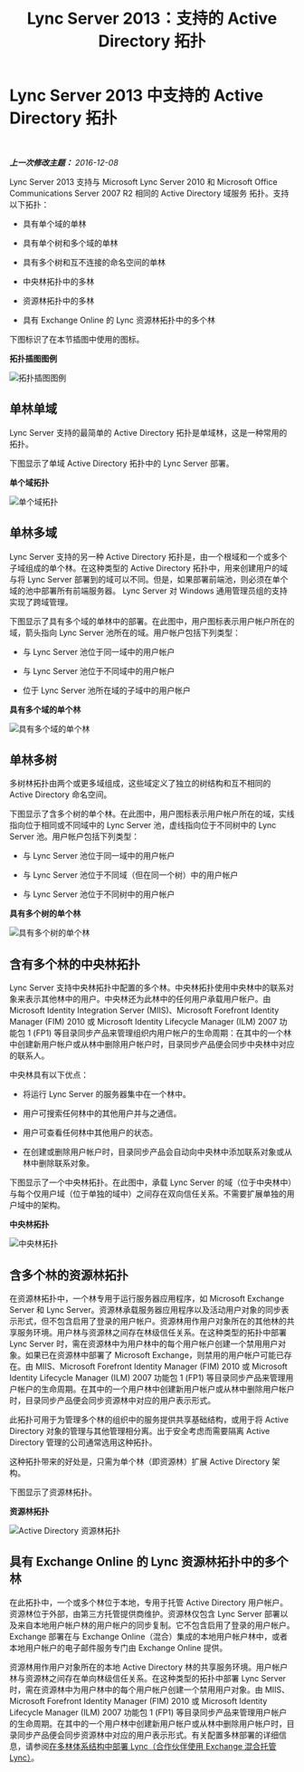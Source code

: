 ﻿---
title: Lync Server 2013：支持的 Active Directory 拓扑
TOCTitle: 支持的 Active Directory 拓扑
ms:assetid: 0c76b778-7652-4eb0-b161-86f2d4a94ccf
ms:mtpsurl: https://technet.microsoft.com/zh-cn/library/Gg398173(v=OCS.15)
ms:contentKeyID: 49311981
ms.date: 12/10/2016
mtps_version: v=OCS.15
ms.translationtype: HT
---

# Lync Server 2013 中支持的 Active Directory 拓扑

 

_**上一次修改主题：** 2016-12-08_

Lync Server 2013 支持与 Microsoft Lync Server 2010 和 Microsoft Office Communications Server 2007 R2 相同的 Active Directory 域服务 拓扑。支持以下拓扑：

  - 具有单个域的单林

  - 具有单个树和多个域的单林

  - 具有多个树和互不连接的命名空间的单林

  - 中央林拓扑中的多林

  - 资源林拓扑中的多林

  - 具有 Exchange Online 的 Lync 资源林拓扑中的多个林

下图标识了在本节插图中使用的图标。

**拓扑插图图例**

![拓扑插图图例](images/Gg398173.0c3cc89f-6c43-4bc8-b2ec-61d89e391ee9(OCS.15).jpg "拓扑插图图例")

## 单林单域

Lync Server 支持的最简单的 Active Directory 拓扑是单域林，这是一种常用的拓扑。

下图显示了单域 Active Directory 拓扑中的 Lync Server 部署。

**单个域拓扑**

![单个域拓扑](images/Gg398173.258b3b3f-0558-4a36-a4c2-031be7299668(OCS.15).jpg "单个域拓扑")

## 单林多域

Lync Server 支持的另一种 Active Directory 拓扑是，由一个根域和一个或多个子域组成的单个林。在这种类型的 Active Directory 拓扑中，用来创建用户的域与将 Lync Server 部署到的域可以不同。但是，如果部署前端池，则必须在单个域的池中部署所有前端服务器。 Lync Server 对 Windows 通用管理员组的支持实现了跨域管理。

下图显示了具有多个域的单林中的部署。在此图中，用户图标表示用户帐户所在的域，箭头指向 Lync Server 池所在的域。用户帐户包括下列类型：

  - 与 Lync Server 池位于同一域中的用户帐户

  - 与 Lync Server 池位于不同域中的用户帐户

  - 位于 Lync Server 池所在域的子域中的用户帐户

**具有多个域的单个林**

![具有多个域的单个林](images/Gg398173.2b809c72-c3cd-4fad-afe6-8c2dae779750(OCS.15).jpg "具有多个域的单个林")

## 单林多树

多树林拓扑由两个或更多域组成，这些域定义了独立的树结构和互不相同的 Active Directory 命名空间。

下图显示了含多个树的单个林。在此图中，用户图标表示用户帐户所在的域，实线指向位于相同或不同域中的 Lync Server 池，虚线指向位于不同树中的 Lync Server 池。用户帐户包括下列类型：

  - 与 Lync Server 池位于同一域中的用户帐户

  - 与 Lync Server 池位于不同域（但在同一个树）中的用户帐户

  - 与 Lync Server 池位于不同树中的用户帐户

**具有多个树的单个林**

![具有多个树的单个林](images/Gg398173.db30fa49-174a-4974-8695-41dd78e39432(OCS.15).jpg "具有多个树的单个林")

## 含有多个林的中央林拓扑

Lync Server 支持中央林拓扑中配置的多个林。中央林拓扑使用中央林中的联系对象来表示其他林中的用户。中央林还为此林中的任何用户承载用户帐户。由 Microsoft Identity Integration Server (MIIS)、Microsoft Forefront Identity Manager (FIM) 2010 或 Microsoft Identity Lifecycle Manager (ILM) 2007 功能包 1 (FP1) 等目录同步产品来管理组织内用户帐户的生命周期：在其中的一个林中创建新用户帐户或从林中删除用户帐户时，目录同步产品便会同步中央林中对应的联系人。

中央林具有以下优点：

  - 将运行 Lync Server 的服务器集中在一个林中。

  - 用户可搜索任何林中的其他用户并与之通信。

  - 用户可查看任何林中其他用户的状态。

  - 在创建或删除用户帐户时，目录同步产品会自动向中央林中添加联系对象或从林中删除联系对象。

下图显示了一个中央林拓扑。在此图中，承载 Lync Server 的域（位于中央林中）与每个仅用户域（位于单独的域中）之间存在双向信任关系。不需要扩展单独的用户域中的架构。

**中央林拓扑**

![中央林拓扑](images/Gg398173.7feb049a-453b-4134-9128-873b83ee1755(OCS.15).jpg "中央林拓扑")

## 含多个林的资源林拓扑

在资源林拓扑中，一个林专用于运行服务器应用程序，如 Microsoft Exchange Server 和 Lync Server。资源林承载服务器应用程序以及活动用户对象的同步表示形式，但不包含启用了登录的用户帐户。资源林用作用户对象所在的其他林的共享服务环境。用户林与资源林之间存在林级信任关系。在这种类型的拓扑中部署 Lync Server 时，需在资源林中为用户林中的每个用户帐户创建一个禁用用户对象。如果已在资源林中部署了 Microsoft Exchange，则禁用的用户帐户可能已存在。由 MIIS、Microsoft Forefront Identity Manager (FIM) 2010 或 Microsoft Identity Lifecycle Manager (ILM) 2007 功能包 1 (FP1) 等目录同步产品来管理用户帐户的生命周期。在其中的一个用户林中创建新用户帐户或从林中删除用户帐户时，目录同步产品便会同步资源林中对应的用户表示形式。

此拓扑可用于为管理多个林的组织中的服务提供共享基础结构，或用于将 Active Directory 对象的管理与其他管理相分离。出于安全考虑而需要隔离 Active Directory 管理的公司通常选用这种拓扑。

这种拓扑带来的好处是，只需为单个林（即资源林）扩展 Active Directory 架构。

下图显示了资源林拓扑。

**资源林拓扑**

![Active Directory 资源林拓扑](images/Gg398173.54ab82f1-e9e5-40f0-a54e-86e340b65c2a(OCS.15).jpg "Active Directory 资源林拓扑")

## 具有 Exchange Online 的 Lync 资源林拓扑中的多个林

在此拓扑中，一个或多个林位于本地，专用于托管 Active Directory 用户帐户。资源林位于外部，由第三方托管提供商维护。资源林仅包含 Lync Server 部署以及来自本地用户帐户林的用户帐户的同步复制。它不包含启用了登录的用户帐户。Exchange 部署在与 Exchange Online（混合）集成的本地用户帐户林中，或者本地用户帐户的电子邮件服务专门由 Exchange Online 提供。

资源林用作用户对象所在的本地 Active Directory 林的共享服务环境。用户帐户林与资源林之间存在单向林级信任关系。在这种类型的拓扑中部署 Lync Server 时，需在资源林中为用户林中的每个用户帐户创建一个禁用用户对象。由 MIIS、Microsoft Forefront Identity Manager (FIM) 2010 或 Microsoft Identity Lifecycle Manager (ILM) 2007 功能包 1 (FP1) 等目录同步产品来管理用户帐户的生命周期。在其中的一个用户林中创建新用户帐户或从林中删除用户帐户时，目录同步产品便会同步资源林中对应的用户表示形式。有关配置多林部署的详细信息，请参阅[在多林体系结构中部署 Lync（合作伙伴使用 Exchange 混合托管 Lync）](http://go.microsoft.com/fwlink/p/?linkid=513216)。

